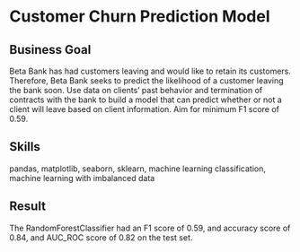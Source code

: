 # Customer Churn Prediction Model

## Business Goal
Beta Bank has had customers leaving and would like to retain its customers. Therefore, Beta Bank seeks to predict the likelihood of a customer leaving the bank soon. Use data on clients’ past behavior and termination of contracts with the bank to build a model that can predict whether or not a client will leave based on client information. Aim for minimum F1 score of 0.59.

## Skills
pandas, matplotlib, seaborn, sklearn, machine learning classification, machine learning with imbalanced data

## Result
The RandomForestClassifier had an F1 score of 0.59, and accuracy score of 0.84, and AUC_ROC score of 0.82 on the test set.
